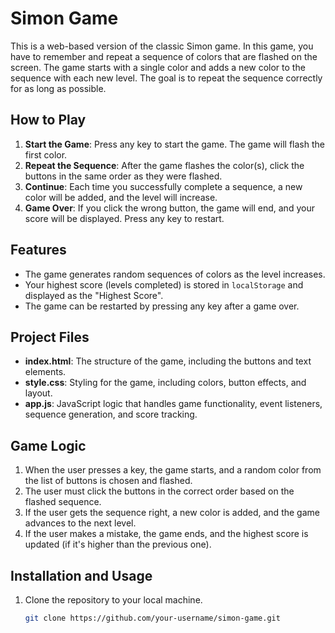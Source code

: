 # Simon Game

This is a web-based version of the classic Simon game. In this game, you have to remember and repeat a sequence of colors that are flashed on the screen. The game starts with a single color and adds a new color to the sequence with each new level. The goal is to repeat the sequence correctly for as long as possible.

## How to Play

1. **Start the Game**: Press any key to start the game. The game will flash the first color.
2. **Repeat the Sequence**: After the game flashes the color(s), click the buttons in the same order as they were flashed.
3. **Continue**: Each time you successfully complete a sequence, a new color will be added, and the level will increase.
4. **Game Over**: If you click the wrong button, the game will end, and your score will be displayed. Press any key to restart.

## Features

- The game generates random sequences of colors as the level increases.
- Your highest score (levels completed) is stored in `localStorage` and displayed as the "Highest Score".
- The game can be restarted by pressing any key after a game over.

## Project Files

- **index.html**: The structure of the game, including the buttons and text elements.
- **style.css**: Styling for the game, including colors, button effects, and layout.
- **app.js**: JavaScript logic that handles game functionality, event listeners, sequence generation, and score tracking.

## Game Logic

1. When the user presses a key, the game starts, and a random color from the list of buttons is chosen and flashed.
2. The user must click the buttons in the correct order based on the flashed sequence.
3. If the user gets the sequence right, a new color is added, and the game advances to the next level.
4. If the user makes a mistake, the game ends, and the highest score is updated (if it's higher than the previous one).

## Installation and Usage

1. Clone the repository to your local machine.
   ```bash
   git clone https://github.com/your-username/simon-game.git
